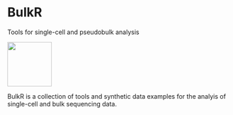 # BulkR
Tools for single-cell and pseudobulk analysis  

<img src="[https://github.com/vgrozd/BulkR/blob/master/BulkR_Tile.png](https://github.com/vgrozd/BulkR/blob/main/BulkR_Tile.png)" width="100">

BulkR is a collection of tools and synthetic data examples for the analyis of single-cell and bulk sequencing data. 
